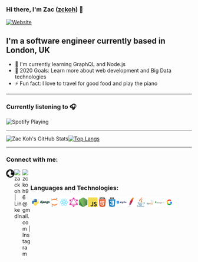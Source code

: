 ### Hi there, I'm Zac ([zckoh][website]) 👋

[![Website](https://img.shields.io/website?label=zckoh.github.io&style=for-the-badge&url=https%3A%2F%2Fzckoh.github.io)](https://zckoh.github.io)


## I'm a software engineer currently based in London, UK

- 🌱 I'm currently learning GraphQL and Node.js
- 🥅 2020 Goals: Learn more about web development and Big Data technologies
- ⚡ Fun fact: I love to travel for good food and play the piano

---

### Currently listening to 🎧
<img src="https://spotify-readme.zckoh.vercel.app/api/spotify-playing" alt="Spotify Playing" width="350" />

---

[<img align="left" alt="Zac Koh's GitHub Stats" src="https://github-readme-stats.zckoh.vercel.app/api?username=zckoh&show_icons=true&hide_border=true"/>](https://github.com/zckoh)

[![Top Langs](https://github-readme-stats.zckoh.vercel.app/api/top-langs/?username=zckoh&hide_border=true)](https://github.com/zckoh)

---

### Connect with me:

[<img align="left" alt="zckoh.github.io" width="22px" src="https://raw.githubusercontent.com/iconic/open-iconic/master/svg/globe.svg" />][website]
[<img align="left" alt="zackoh | LinkedIn" width="22px" src="https://cdn.jsdelivr.net/npm/simple-icons@v3/icons/linkedin.svg" />][linkedin]
[<img align="left" alt="zckoh96@gmail.com | Instagram" width="22px" src="https://cdn.jsdelivr.net/npm/simple-icons@v3/icons/gmail.svg" />][email]

<br />

### Languages and Technologies:

<img align="left" alt="Python" width="26px" title="Python" src="https://raw.githubusercontent.com/github/explore/361e2821e2dea67711cde99c9c40ed357061cf27/topics/python/python.png" />
<img align="left" alt="Django" width="26px" title="Django" src="https://raw.githubusercontent.com/github/explore/80688e429a7d4ef2fca1e82350fe8e3517d3494d/topics/django/django.png" />
<img align="left" alt="Jupyter Notebook" width="26px" title="Jupyter Notebook" src="https://raw.githubusercontent.com/github/explore/80688e429a7d4ef2fca1e82350fe8e3517d3494d/topics/jupyter-notebook/jupyter-notebook.png" />
<img align="left" alt="React" width="26px" title="React" src="https://raw.githubusercontent.com/github/explore/80688e429a7d4ef2fca1e82350fe8e3517d3494d/topics/react/react.png" />
<img align="left" alt="GraphQL" width="26px" title="GraphQL" src="https://raw.githubusercontent.com/github/explore/80688e429a7d4ef2fca1e82350fe8e3517d3494d/topics/graphql/graphql.png" />
<img align="left" alt="Node.js" width="26px" title="Node" src="https://raw.githubusercontent.com/github/explore/80688e429a7d4ef2fca1e82350fe8e3517d3494d/topics/nodejs/nodejs.png" />
<img align="left" alt="JavaScript" width="26px" title="JavaScript" src="https://raw.githubusercontent.com/github/explore/80688e429a7d4ef2fca1e82350fe8e3517d3494d/topics/javascript/javascript.png" />
<img align="left" alt="HTML5" width="26px" title="HTML5" src="https://raw.githubusercontent.com/github/explore/80688e429a7d4ef2fca1e82350fe8e3517d3494d/topics/html/html.png" />
<img align="left" alt="CSS3" width="26px" title="CSS" src="https://raw.githubusercontent.com/github/explore/80688e429a7d4ef2fca1e82350fe8e3517d3494d/topics/css/css.png" />
<img align="left" alt="Algolia" width="26px" title="Algolia" src="https://raw.githubusercontent.com/github/explore/80688e429a7d4ef2fca1e82350fe8e3517d3494d/topics/algolia/algolia.png" />
<img align="left" alt="Maven" width="26px" title="Maven" src="https://raw.githubusercontent.com/github/explore/80688e429a7d4ef2fca1e82350fe8e3517d3494d/topics/maven/maven.png" />
<img align="left" alt="Java" width="26px" title="Java" src="https://raw.githubusercontent.com/github/explore/e94815998e4e0713912fed477a1f346ec04c3da2/topics/java/java.png" />
<img align="left" alt="MySQL" width="26px" title="MySQL" src="https://raw.githubusercontent.com/github/explore/80688e429a7d4ef2fca1e82350fe8e3517d3494d/topics/mysql/mysql.png" />
<img align="left" alt="MongoDB" width="26px" title="MongoDB" src="https://raw.githubusercontent.com/github/explore/80688e429a7d4ef2fca1e82350fe8e3517d3494d/topics/mongodb/mongodb.png" />
<img align="left" alt="Google" width="26px" title="GCP" src="https://raw.githubusercontent.com/github/explore/80688e429a7d4ef2fca1e82350fe8e3517d3494d/topics/google/google.png" />

<br />
<br />


[website]: https://zckoh.github.io
[linkedin]: https://linkedin.com/in/zackoh
[email]: mailto:zckoh96@gmail.com